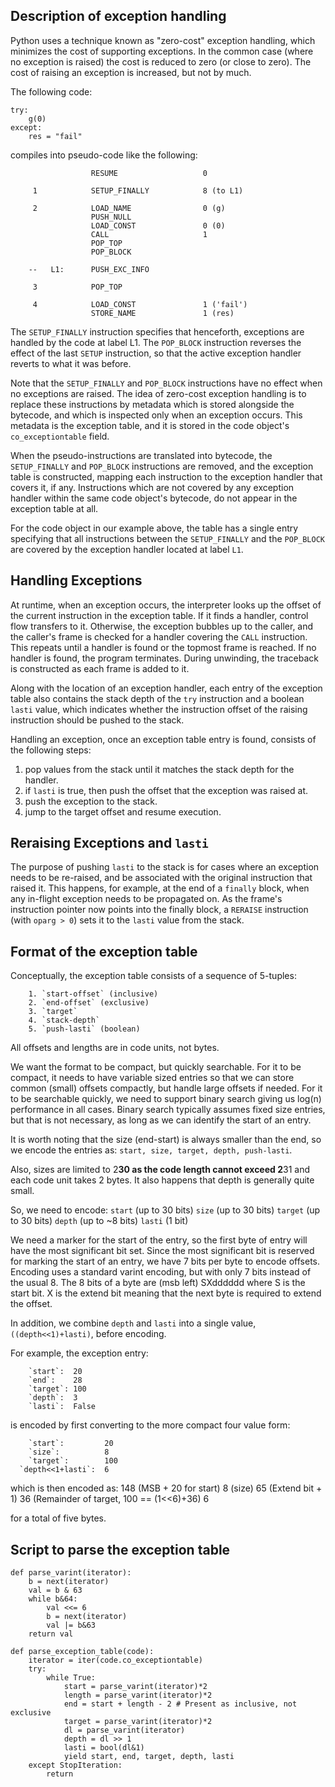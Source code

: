 Description of exception handling
---------------------------------

Python uses a technique known as "zero-cost" exception handling, which
minimizes the cost of supporting exceptions. In the common case (where
no exception is raised) the cost is reduced to zero (or close to zero).
The cost of raising an exception is increased, but not by much.

The following code:

```
try:
    g(0)
except:
    res = "fail"

```

compiles into pseudo-code like the following:

```
                  RESUME                   0

     1            SETUP_FINALLY            8 (to L1)

     2            LOAD_NAME                0 (g)
                  PUSH_NULL
                  LOAD_CONST               0 (0)
                  CALL                     1
                  POP_TOP
                  POP_BLOCK

    --   L1:      PUSH_EXC_INFO

     3            POP_TOP

     4            LOAD_CONST               1 ('fail')
                  STORE_NAME               1 (res)
```

The `SETUP_FINALLY` instruction specifies that henceforth, exceptions
are handled by the code at label L1. The `POP_BLOCK` instruction
reverses the effect of the last `SETUP` instruction, so that the
active exception handler reverts to what it was before.

Note that the `SETUP_FINALLY` and `POP_BLOCK` instructions have no effect
when no exceptions are raised. The idea of zero-cost exception handling
is to replace these instructions by metadata which is stored alongside
the bytecode, and which is inspected only when an exception occurs.
This metadata is the exception table, and it is stored in the code
object's `co_exceptiontable` field.

When the pseudo-instructions are translated into bytecode, the
`SETUP_FINALLY` and `POP_BLOCK` instructions are removed, and the
exception table is constructed, mapping each instruction to the
exception handler that covers it, if any. Instructions which
are not covered by any exception handler within the same code
object's bytecode, do not appear in the exception table at all.

For the code object in our example above, the table has a single
entry specifying that all instructions between the `SETUP_FINALLY`
and the `POP_BLOCK` are covered by the exception handler located
at label `L1`.

Handling Exceptions
-------------------

At runtime, when an exception occurs, the interpreter looks up
the offset of the current instruction in the exception table. If
it finds a handler, control flow transfers to it. Otherwise, the
exception bubbles up to the caller, and the caller's frame is
checked for a handler covering the `CALL` instruction. This
repeats until a handler is found or the topmost frame is reached.
If no handler is found, the program terminates. During unwinding,
the traceback is constructed as each frame is added to it.

Along with the location of an exception handler, each entry of the
exception table also contains the stack depth of the `try` instruction
and a boolean `lasti` value, which indicates whether the instruction
offset of the raising instruction should be pushed to the stack.

Handling an exception, once an exception table entry is found, consists
of the following steps:

 1. pop values from the stack until it matches the stack depth for the handler.
 2. if `lasti` is true, then push the offset that the exception was raised at.
 3. push the exception to the stack.
 4. jump to the target offset and resume execution.


Reraising Exceptions and `lasti`
--------------------------------

The purpose of pushing `lasti` to the stack is for cases where an exception
needs to be re-raised, and be associated with the original instruction that
raised it. This happens, for example, at the end of a `finally` block, when
any in-flight exception needs to be propagated on. As the frame's instruction
pointer now points into the finally block, a `RERAISE` instruction
(with `oparg > 0`) sets it to the `lasti` value from the stack.

Format of the exception table
-----------------------------

Conceptually, the exception table consists of a sequence of 5-tuples:
```
    1. `start-offset` (inclusive)
    2. `end-offset` (exclusive)
    3. `target`
    4. `stack-depth`
    5. `push-lasti` (boolean)
```

All offsets and lengths are in code units, not bytes.

We want the format to be compact, but quickly searchable.
For it to be compact, it needs to have variable sized entries so that we can store common (small) offsets compactly, but handle large offsets if needed.
For it to be searchable quickly, we need to support binary search giving us log(n) performance in all cases.
Binary search typically assumes fixed size entries, but that is not necessary, as long as we can identify the start of an entry.

It is worth noting that the size (end-start) is always smaller than the end, so we encode the entries as:
    `start, size, target, depth, push-lasti`.

Also, sizes are limited to 2**30 as the code length cannot exceed 2**31 and each code unit takes 2 bytes.
It also happens that depth is generally quite small.

So, we need to encode:
    `start` (up to 30 bits)
    `size` (up to 30 bits)
    `target` (up to 30 bits)
    `depth` (up to ~8 bits)
    `lasti` (1 bit)

We need a marker for the start of the entry, so the first byte of entry will have the most significant bit set.
Since the most significant bit is reserved for marking the start of an entry, we have 7 bits per byte to encode offsets.
Encoding uses a standard varint encoding, but with only 7 bits instead of the usual 8.
The 8 bits of a byte are (msb left) SXdddddd where S is the start bit. X is the extend bit meaning that the next byte is required to extend the offset.

In addition, we combine `depth` and `lasti` into a single value, `((depth<<1)+lasti)`, before encoding.

For example, the exception entry:
```
    `start`:  20
    `end`:    28
    `target`: 100
    `depth`:  3
    `lasti`:  False
```

is encoded by first converting to the more compact four value form:
```
    `start`:         20
    `size`:          8
    `target`:        100
  `depth<<1+lasti`:  6
```

which is then encoded as:
    148 (MSB + 20 for start)
    8   (size)
    65  (Extend bit + 1)
    36  (Remainder of target, 100 == (1<<6)+36)
    6

for a total of five bytes.



Script to parse the exception table
-----------------------------------

```
def parse_varint(iterator):
    b = next(iterator)
    val = b & 63
    while b&64:
        val <<= 6
        b = next(iterator)
        val |= b&63
    return val
```
```
def parse_exception_table(code):
    iterator = iter(code.co_exceptiontable)
    try:
        while True:
            start = parse_varint(iterator)*2
            length = parse_varint(iterator)*2
            end = start + length - 2 # Present as inclusive, not exclusive
            target = parse_varint(iterator)*2
            dl = parse_varint(iterator)
            depth = dl >> 1
            lasti = bool(dl&1)
            yield start, end, target, depth, lasti
    except StopIteration:
        return
```
